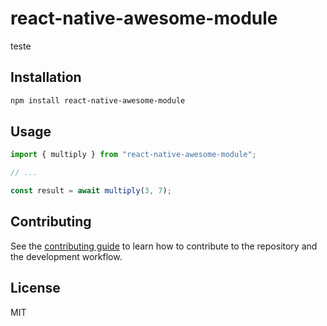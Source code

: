 # react-native-awesome-module

teste

## Installation

```sh
npm install react-native-awesome-module
```

## Usage

```js
import { multiply } from "react-native-awesome-module";

// ...

const result = await multiply(3, 7);
```

## Contributing

See the [contributing guide](CONTRIBUTING.md) to learn how to contribute to the repository and the development workflow.

## License

MIT
